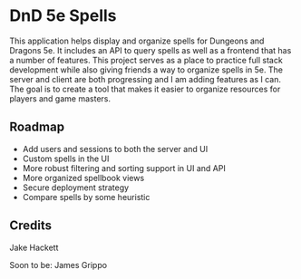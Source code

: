 # DnD 5e Spells

This application helps display and organize spells for Dungeons and Dragons 5e. It includes an API to query spells as well as a frontend that has a number of features. This project serves as a place to practice full stack development while also giving friends a way to organize spells in 5e. The server and client are both progressing and I am adding features as I can. The goal is to create a tool that makes it easier to organize resources for players and game masters.

## Roadmap

* Add users and sessions to both the server and UI
* Custom spells in the UI
* More robust filtering and sorting support in UI and API
* More organized spellbook views
* Secure deployment strategy
* Compare spells by some heuristic

## Credits

Jake Hackett

Soon to be: James Grippo
